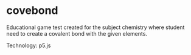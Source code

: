 # covebond
Educational game test created for the subject chemistry where student need to create a covalent bond with the given elements.


Technology: p5.js
